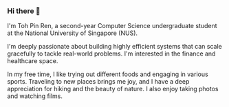 ### Hi there 👋

I'm Toh Pin Ren, a second-year Computer Science undergraduate student at the National University of Singapore (NUS).

I'm deeply passionate about building highly efficient systems that can scale gracefully to tackle real-world problems. I'm interested in the finance and healthcare space.

In my free time, I like trying out different foods and engaging in various sports. Traveling to new places brings me joy, and I have a deep appreciation for hiking and the beauty of nature. I also enjoy taking photos and watching films.

<!--
**tohpinren/tohpinren** is a ✨ _special_ ✨ repository because its `README.md` (this file) appears on your GitHub profile.

Here are some ideas to get you started:

- 🔭 I’m currently working on ...
- 🌱 I’m currently learning ...
- 👯 I’m looking to collaborate on ...
- 🤔 I’m looking for help with ...
- 💬 Ask me about ...
- 📫 How to reach me: ...
- 😄 Pronouns: ...
- ⚡ Fun fact: ...
-->
